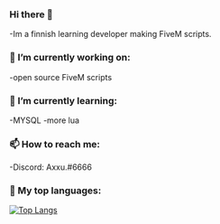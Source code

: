 ### Hi there 👋
-Im a finnish learning developer making FiveM scripts.
### 🔭 I’m currently working on:
-open source FiveM scripts

### 🌱 I’m currently learning:
-MYSQL 
-more lua
### 📫 How to reach me: 
-Discord: Axxu.#6666
### 📖 My top languages:
[![Top Langs](https://github-readme-stats.vercel.app/api/top-langs/?username=AxxuDEV&layout=compact)](https://github.com/anuraghazra/github-readme-stats)
